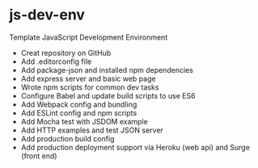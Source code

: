 # js-dev-env
Template JavaScript Development Environment

- Creat repository on GitHub
- Add .editorconfig file
- Add package-json and installed npm dependencies
- Add express server and basic web page
- Wrote npm scripts for common dev tasks
- Configure Babel and update build scripts to use ES6
- Add Webpack config and bundling
- Add ESLint config and npm scripts
- Add Mocha test with JSDOM example
- Add HTTP examples and test JSON server
- Add production build config
- Add production deployment support via Heroku (web api) and Surge (front end)
